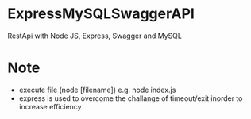 # ExpressMySQLSwaggerAPI
RestApi with Node JS, Express, Swagger and MySQL

# Note
- execute file (node [filename]) e.g. node index.js
- express is used to overcome the challange of timeout/exit inorder to increase efficiency